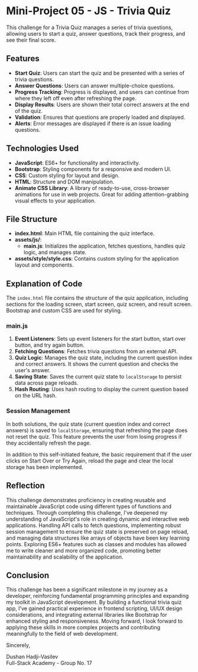 # Mini-Project 05 - JS - Trivia Quiz

This challenge for a Trivia Quiz manages a series of trivia questions, allowing users to start a quiz, answer questions, track their progress, and see their final score.

## Features

- **Start Quiz**: Users can start the quiz and be presented with a series of trivia questions.
- **Answer Questions**: Users can answer multiple-choice questions.
- **Progress Tracking**: Progress is displayed, and users can continue from where they left off even after refreshing the page.
- **Display Results**: Users are shown their total correct answers at the end of the quiz.
- **Validation**: Ensures that questions are properly loaded and displayed.
- **Alerts**: Error messages are displayed if there is an issue loading questions.

## Technologies Used

- **JavaScript**: ES6+ for functionality and interactivity.
- **Bootstrap**: Styling components for a responsive and modern UI.
- **CSS**: Custom styling for layout and design.
- **HTML**: Structure and DOM manipulation.
- **Animate CSS Library**: A library of ready-to-use, cross-browser animations for use in web projects. Great for adding attention-grabbing visual effects to your application.

## File Structure

- **index.html**: Main HTML file containing the quiz interface.
- **assets/js/**:
  - **main.js**: Initializes the application, fetches questions, handles quiz logic, and manages state.
- **assets/style/style.css**: Contains custom styling for the application layout and components.

## Explanation of Code

The `index.html` file contains the structure of the quiz application, including sections for the loading screen, start screen, quiz screen, and result screen. Bootstrap and custom CSS are used for styling.

### main.js

1. **Event Listeners**: Sets up event listeners for the start button, start over button, and try again button.
2. **Fetching Questions**: Fetches trivia questions from an external API.
3. **Quiz Logic**: Manages the quiz state, including the current question index and correct answers. It shows the current question and checks the user's answer.
4. **Saving State**: Saves the current quiz state to `localStorage` to persist data across page reloads.
5. **Hash Routing**: Uses hash routing to display the current question based on the URL hash.

### Session Management

In both solutions, the quiz state (current question index and correct answers) is saved to `localStorage`, ensuring that refreshing the page does not reset the quiz. This feature prevents the user from losing progress if they accidentally refresh the page.

In addition to this self-initiated feature, the basic requirement that if the user clicks on Start Over or Try Again, reload the page and clear the local storage has been implemented.

## Reflection

This challenge demonstrates proficiency in creating reusable and maintainable JavaScript code using different types of functions and techniques. Through completing this challenge, I've deepened my understanding of JavaScript's role in creating dynamic and interactive web applications. Handling API calls to fetch questions, implementing robust session management to ensure the quiz state is preserved on page reload, and managing data structures like arrays of objects have been key learning points. Exploring ES6+ features such as classes and modules has allowed me to write cleaner and more organized code, promoting better maintainability and scalability of the application.

## Conclusion

This challenge has been a significant milestone in my journey as a developer, reinforcing fundamental programming principles and expanding my toolkit in JavaScript development. By building a functional trivia quiz app, I've gained practical experience in frontend scripting, UI/UX design considerations, and integrating external libraries like Bootstrap for enhanced styling and responsiveness. Moving forward, I look forward to applying these skills in more complex projects and contributing meaningfully to the field of web development.

Sincerely,

Dushan Hadji-Vasilev  
Full-Stack Academy - Group No. 17
